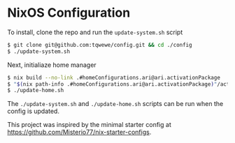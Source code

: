 # NixOS Configuration

To install, clone the repo and run the `update-system.sh` script

```bash
$ git clone git@github.com:tqwewe/config.git && cd ./config
$ ./update-system.sh
```

Next, initialiaze home manager

```bash
$ nix build --no-link .#homeConfigurations.ari@ari.activationPackage
$ "$(nix path-info .#homeConfigurations.ari@ari.activationPackage)"/activate
$ ./update-home.sh
```

The `./update-system.sh` and `./update-home.sh` scripts can be run when the config is updated.

This project was inspired by the minimal starter config at https://github.com/Misterio77/nix-starter-configs.
